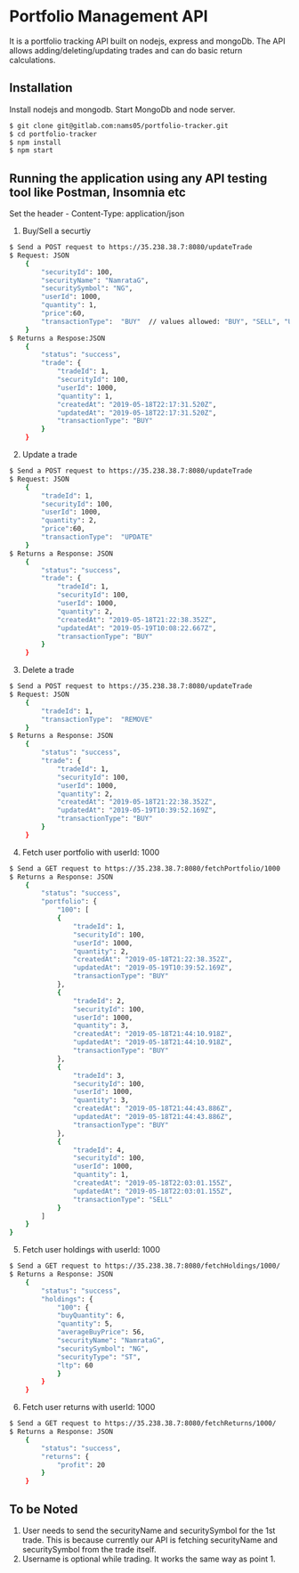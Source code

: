 # Portfolio Management API
It is a portfolio tracking API built on nodejs, express and mongoDb.
The API allows adding/deleting/updating trades and can do basic return calculations.

## Installation
Install nodejs and mongodb. Start MongoDb and node server. 
```sh
$ git clone git@gitlab.com:nams05/portfolio-tracker.git
$ cd portfolio-tracker
$ npm install
$ npm start
```
## Running the application using any API testing tool like Postman, Insomnia etc
Set the header - Content-Type: application/json
1. Buy/Sell a securtiy
```sh
$ Send a POST request to https://35.238.38.7:8080/updateTrade
$ Request: JSON
    {
        "securityId": 100,
        "securityName": "NamrataG",
        "securitySymbol": "NG",
        "userId": 1000,
        "quantity": 1,
        "price":60,
        "transactionType":  "BUY"  // values allowed: "BUY", "SELL", "UPDATE", "REMOVE"      
    }
$ Returns a Respose:JSON
    {
        "status": "success",
        "trade": {
            "tradeId": 1,
            "securityId": 100,
            "userId": 1000,
            "quantity": 1,
            "createdAt": "2019-05-18T22:17:31.520Z",
            "updatedAt": "2019-05-18T22:17:31.520Z",
            "transactionType": "BUY"
        }
    }
```
2. Update a trade
```sh
$ Send a POST request to https://35.238.38.7:8080/updateTrade
$ Request: JSON
    {
        "tradeId": 1,
        "securityId": 100,
        "userId": 1000,
        "quantity": 2,
        "price":60,
        "transactionType":  "UPDATE"
    }
$ Returns a Response: JSON
    {
        "status": "success",
        "trade": {
            "tradeId": 1,
            "securityId": 100,
            "userId": 1000,
            "quantity": 2,
            "createdAt": "2019-05-18T21:22:38.352Z",
            "updatedAt": "2019-05-19T10:08:22.667Z",
            "transactionType": "BUY"
        }
    }  
```

3. Delete a trade
```sh
$ Send a POST request to https://35.238.38.7:8080/updateTrade
$ Request: JSON
    {
        "tradeId": 1,
        "transactionType":  "REMOVE"
    }
$ Returns a Response: JSON
    {
        "status": "success",
        "trade": {
            "tradeId": 1,
            "securityId": 100,
            "userId": 1000,
            "quantity": 2,
            "createdAt": "2019-05-18T21:22:38.352Z",
            "updatedAt": "2019-05-19T10:39:52.169Z",
            "transactionType": "BUY"
        }
    }
```

4. Fetch user portfolio with userId: 1000
```sh
$ Send a GET request to https://35.238.38.7:8080/fetchPortfolio/1000
$ Returns a Response: JSON
    {
        "status": "success",
        "portfolio": {
            "100": [
            {
                "tradeId": 1,
                "securityId": 100,
                "userId": 1000,
                "quantity": 2,
                "createdAt": "2019-05-18T21:22:38.352Z",
                "updatedAt": "2019-05-19T10:39:52.169Z",
                "transactionType": "BUY"
            },
            {
                "tradeId": 2,
                "securityId": 100,
                "userId": 1000,
                "quantity": 3,
                "createdAt": "2019-05-18T21:44:10.918Z",
                "updatedAt": "2019-05-18T21:44:10.918Z",
                "transactionType": "BUY"
            },
            {
                "tradeId": 3,
                "securityId": 100,
                "userId": 1000,
                "quantity": 3,
                "createdAt": "2019-05-18T21:44:43.886Z",
                "updatedAt": "2019-05-18T21:44:43.886Z",
                "transactionType": "BUY"
            },
            {
                "tradeId": 4,
                "securityId": 100,
                "userId": 1000,
                "quantity": 1,
                "createdAt": "2019-05-18T22:03:01.155Z",
                "updatedAt": "2019-05-18T22:03:01.155Z",
                "transactionType": "SELL"
            }
        ]
    }
}
```
5. Fetch user holdings with userId: 1000
```sh
$ Send a GET request to https://35.238.38.7:8080/fetchHoldings/1000/
$ Returns a Response: JSON
    {
        "status": "success",
        "holdings": {
            "100": {
            "buyQuantity": 6,
            "quantity": 5,
            "averageBuyPrice": 56,
            "securityName": "NamrataG",
            "securitySymbol": "NG",
            "securityType": "ST",
            "ltp": 60
            }
        }
    }
```

6. Fetch user returns with userId: 1000
```sh
$ Send a GET request to https://35.238.38.7:8080/fetchReturns/1000/
$ Returns a Response: JSON
    {
        "status": "success",
        "returns": {
            "profit": 20
        }
    }
```

## To be Noted
1. User needs to send the securityName and securitySymbol for the 1st trade. This is because            currently our API is fetching securityName and securitySymbol from the trade itself. 
2. Username is optional while trading. It works the same way as point 1.
